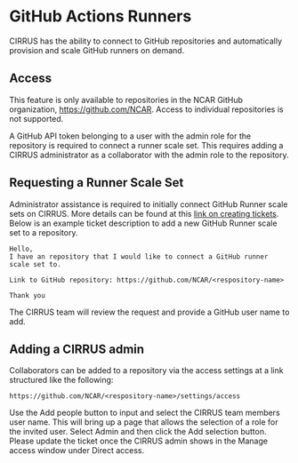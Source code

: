 # GitHub Actions Runners

CIRRUS has the ability to connect to GitHub repositories and automatically provision and scale GitHub runners on demand. 

## Access

This feature is only available to repositories in the NCAR GitHub organization, https://github.com/NCAR. Access to individual repositories is not supported.

A GitHub API token belonging to a user with the admin role for the repository is required to connect a runner scale set. This requires adding a CIRRUS administrator as a collaborator with the admin role to the repository. 

## Requesting a Runner Scale Set

Administrator assistance is required to initially connect GitHub Runner scale sets on CIRRUS. More details can be found at this [link on creating tickets](../../create-tickets). Below is an example ticket description to add a new GitHub Runner scale set to a repository.

```
Hello,
I have an repository that I would like to connect a GitHub runner scale set to.

Link to GitHub repository: https://github.com/NCAR/<respository-name>

Thank you
```

The CIRRUS team will review the request and provide a GitHub user name to add.

## Adding a CIRRUS admin

Collaborators can be added to a repository via the access settings at a link structured like the following: 

```
https://github.com/NCAR/<respository-name>/settings/access
```

Use the Add people button to input and select the CIRRUS team members user name. This will bring up a page that allows the selection of a role for the invited user. Select Admin and then click the Add selection button. Please update the ticket once the CIRRUS admin shows in the Manage access window under Direct access.